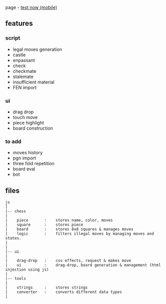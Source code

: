 page - [test now (mobile)](https://artony4444.github.io/static-chess/)



## features

### script
+ legal moves generation
+ castle
+ enpassant
+ check
+ checkmate
+ stalemate
+ insufficient material
+ FEN import

### ui
+ drag drop
+ touch move
+ piece highlight
+ board construction

### to add
- moves history
- pgn import
- three fold repetition
- board eval
- bot



## files
```
js
|
|-- chess
|
|    piece       :    stores name, color, moves
|    square      :    stores piece
|    board       :    stores 8x8 squares & manages moves
|    logic       :    filters illegal moves by managing moves and states.
|
|
|-- ui
|
|    drag-drop   :    css effects, request & makes move
|    ui          :    drag-drop, board generation & management (html injection using js)
|
|-- tools
|
|    strings     :    stores strings
|    converter   :    converts different data types
|
```
